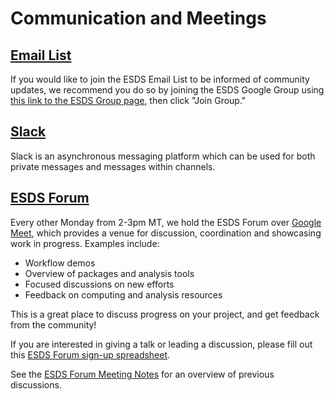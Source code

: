 # Communication and Meetings

## [Email List](https://groups.google.com/a/ucar.edu/g/esds)

If you would like to join the ESDS Email List to be informed of community updates, we recommend you do so by joining the ESDS Google Group using [this link to the ESDS Group page](https://groups.google.com/a/ucar.edu/g/esds), then click "Join Group."

## [Slack](ADD_LINK_HERE)

Slack is an asynchronous messaging platform which can be used for both private messages and messages within channels.

## [ESDS Forum](https://docs.google.com/document/d/e/2PACX-1vQeHIGSSz_8A8gZVL87xDjYXEwqB4CkRk85yf0TACb-rVgubjb3ukiulEYuUwHZGVXhgYNpaRC2SNAt/pub)

Every other Monday from 2-3pm MT, we hold the ESDS Forum over [Google Meet](meet.google.com/mfb-whpi-tnj), which provides a venue for discussion, coordination and showcasing work in progress. Examples include:

- Workflow demos
- Overview of packages and analysis tools
- Focused discussions on new efforts
- Feedback on computing and analysis resources

This is a great place to discuss progress on your project, and get feedback from the community!

If you are interested in giving a talk or leading a discussion, please fill out this [ESDS Forum sign-up spreadsheet](https://docs.google.com/spreadsheets/d/1Tuv5vwGbjSKdJD5KLT0Zow8WCY0_zt35tTI6EIRGOk4/edit?usp=sharing).

See the [ESDS Forum Meeting Notes](https://docs.google.com/document/d/e/2PACX-1vQeHIGSSz_8A8gZVL87xDjYXEwqB4CkRk85yf0TACb-rVgubjb3ukiulEYuUwHZGVXhgYNpaRC2SNAt/pub) for an overview of previous discussions.
